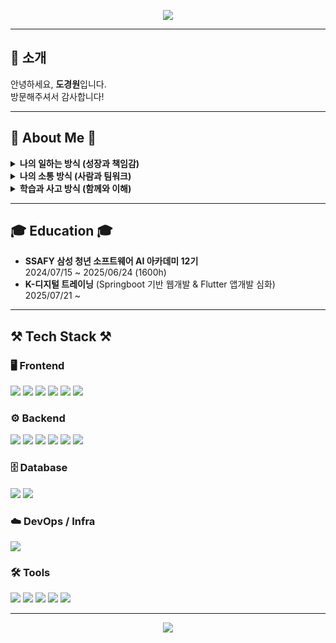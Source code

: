 <p align="center">
  <img src="https://capsule-render.vercel.app/api?type=waving&color=green&height=300&section=header&text=Do%20gyeong%20won&fontSize=70&fontColor=FFFFFF"/>
</p>

---

## 👋 소개
안녕하세요, **도경원**입니다.  
방문해주셔서 감사합니다!  

---

## 🌟 About Me 🌟

<details>
<summary><strong>나의 일하는 방식 (성장과 책임감)</strong></summary>
책임감 있게 일하고, 이해를 바탕으로 성장합니다.  
끊임없이 배우는 것을 즐기며, 문제를 마주했을 때 해결하는 과정에서 보람을 느낍니다.  
무슨 일이든 끝까지 해내겠다는 자신감과 책임감은 저의 가장 큰 무기입니다.
</details>

<details>
<summary><strong>나의 소통 방식 (사람과 팀워크)</strong></summary>
사람과의 관계를 소중히 여기며, 다양한 팀 프로젝트 속에서도 원활한 소통과 조율을 통해 좋은 결과를 만들어내는 것을 중요하게 생각합니다.
</details>

<details>
<summary><strong>학습과 사고 방식 (함께와 이해)</strong></summary>
혼자 빠르게 가기보단, 함께 멀리 가는 것의 가치를 알고 있습니다.  
단순한 암기보다는 본질을 이해하고 설득하는 능력을 키워가는 개발자입니다.
</details>

---

## 🎓 Education 🎓
- **SSAFY 삼성 청년 소프트웨어 AI 아카데미 12기**  
  2024/07/15 ~ 2025/06/24 (1600h)  
- **K-디지털 트레이닝** (Springboot 기반 웹개발 & Flutter 앱개발 심화)  
  2025/07/21 ~

---

## ⚒️ Tech Stack ⚒️

### 🖥️ Frontend
<img src="https://img.shields.io/badge/Flutter-02569B?style=flat-square&logo=flutter&logoColor=white"/> <img src="https://img.shields.io/badge/HTML5-E34F26?style=flat-square&logo=html5&logoColor=white"/> <img src="https://img.shields.io/badge/CSS3-1572B6?style=flat-square&logo=css3&logoColor=white"/> <img src="https://img.shields.io/badge/JavaScript-F7DF1E?style=flat-square&logo=javascript&logoColor=black"/> <img src="https://img.shields.io/badge/Vue.js-4FC08D?style=flat-square&logo=vue.js&logoColor=white"/> <img src="https://img.shields.io/badge/Bootstrap-7952B3?style=flat-square&logo=bootstrap&logoColor=white"/>

### ⚙️ Backend
<img src="https://img.shields.io/badge/Java-007396?style=flat-square&logo=openjdk&logoColor=white"/> <img src="https://img.shields.io/badge/Kotlin-7F52FF?style=flat-square&logo=kotlin&logoColor=white"/> <img src="https://img.shields.io/badge/Python-3776AB?style=flat-square&logo=python&logoColor=white"/> <img src="https://img.shields.io/badge/Spring-6DB33F?style=flat-square&logo=spring&logoColor=white"/> <img src="https://img.shields.io/badge/Spring Boot-6DB33F?style=flat-square&logo=springboot&logoColor=white"/> <img src="https://img.shields.io/badge/Django-092E20?style=flat-square&logo=django&logoColor=white"/>

### 🗄️ Database
<img src="https://img.shields.io/badge/MySQL-4479A1?style=flat-square&logo=mysql&logoColor=white"/> <img src="https://img.shields.io/badge/SQLite-003B57?style=flat-square&logo=sqlite&logoColor=white"/>

### ☁️ DevOps / Infra
<img src="https://img.shields.io/badge/Docker-2496ED?style=flat-square&logo=docker&logoColor=white"/>

### 🛠️ Tools
<img src="https://img.shields.io/badge/GitHub-181717?style=flat-square&logo=github&logoColor=white"/> <img src="https://img.shields.io/badge/GitLab-FC6D26?style=flat-square&logo=gitlab&logoColor=white"/> <img src="https://img.shields.io/badge/Visual Studio Code-007ACC?style=flat-square&logo=visualstudiocode&logoColor=white"/> <img src="https://img.shields.io/badge/IntelliJ IDEA-000000?style=flat-square&logo=intellijidea&logoColor=white"/> <img src="https://img.shields.io/badge/Figma-F24E1E?style=flat-square&logo=figma&logoColor=white"/>

---

<p align="center">
  <img src="https://capsule-render.vercel.app/api?type=waving&color=green&height=200&section=footer"/>
</p>
